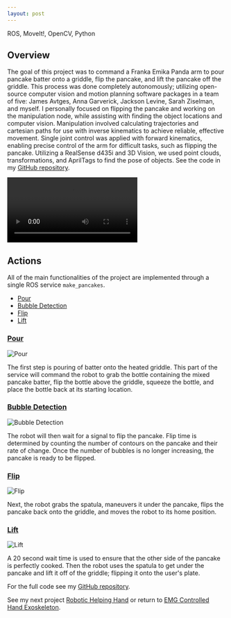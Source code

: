```yaml
---
layout: post
---
```

ROS, MoveIt!, OpenCV, Python

## Overview
The goal of this project was to command a Franka Emika Panda arm to pour pancake batter onto a griddle, flip the pancake, and lift the pancake off the griddle. This process was done completely autonomously; utilizing open-source computer vision and motion planning software packages in a team of five: James Avtges, Anna Garverick, Jackson Levine, Sarah Ziselman, and myself. I personally focused on flipping the pancake and working on the manipulation node, while assisting with finding the object locations and computer vision. Manipulation involved calculating trajectories and cartesian paths for use with inverse kinematics to achieve reliable, effective movement. Single joint control was applied with forward kinematics, enabling precise control of the arm for difficult tasks, such as flipping the pancake. Utilizing a RealSense d435i and 3D Vision, we used point clouds, transformations, and AprilTags to find the pose of objects. See the code in my [GitHub repository](https://github.com/WallabyLester/FlipIt_Pancake_Maker_Robot).

![pancake making](/files/flip-it/pancake_maker.mp4)

## Actions
All of the main functionalities of the project are implemented through a single ROS service `make_pancakes`.
- [Pour](#pour)
- [Bubble Detection](#bubble-detection)
- [Flip](#flip)
- [Lift](#lift)

### [Pour](#pour)

![Pour](/files/flip-it/pour.gif)

The first step is pouring of batter onto the heated griddle. This part of the service will command the robot to grab the bottle containing the mixed pancake batter, flip the bottle above the griddle, squeeze the bottle, and place the bottle back at its starting location.

### [Bubble Detection](#bubble-detection)

![Bubble Detection](/files/flip-it/bubble_detection.gif)

The robot will then wait for a signal to flip the pancake. Flip time is determined by counting the number of contours on the pancake and their rate of change. Once the number of bubbles is no longer increasing, the pancake is ready to be flipped. 

### [Flip](#flip)

![Flip](/files/flip-it/flip.gif)

Next, the robot grabs the spatula, maneuvers it under the pancake, flips the pancake back onto the griddle, and moves the robot to its home position.

### [Lift](#lift)

![Lift](/files/flip-it/lift.gif)

A 20 second wait time is used to ensure that the other side of the pancake is perfectly cooked. Then the robot uses the spatula to get under the pancake and lift it off of the griddle; flipping it onto the user's plate.

For the full code see my [GitHub repository](https://github.com/WallabyLester/FlipIt_Pancake_Maker_Robot).

See my next project [Robotic Helping Hand](https://wallabylester.github.io/robotic-helping-hand) or return to [EMG Controlled Hand Exoskeleton](https://wallabylester.github.io/emg-controlled-hand-exoskeleton).